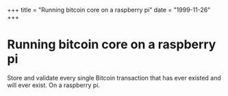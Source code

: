 +++
title = "Running bitcoin core on a raspberry pi"
date = "1999-11-26"
+++



# Running bitcoin core on a raspberry pi

Store and validate every single Bitcoin transaction that has ever existed and will ever exist. On a raspberry pi.

<nft-card contractAddress="0x495f947276749ce646f68ac8c248420045cb7b5e" tokenId="21217790705324758101175761062786421039733409879261131814667265898690788720641"> </nft-card> <script src="https://unpkg.com/embeddable-nfts/dist/nft-card.min.js"></script>
